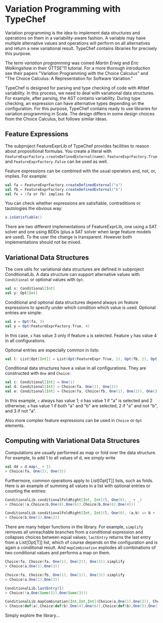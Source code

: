 Variation Programming with TypeChef
=============

Variation programming is the idea to implement data structures and operations on them in a variability-aware fashion.
A variable may have multiple alternative values and operations will perform on all alternatives and return a new
variational result. TypeChef contains libraries for precisely this purpose.

The term *variation programming* was coined *Martin Erwig* and *Eric Walkingshaw* in their GTTSE'11 tutorial. For a
more thorough introduction see their papers "Variation Programming with the Choice Calculus" and "The Choice Calculus:
A Representation for Software Variation."

TypeChef is designed for parsing and type checking of code with #ifdef variability. In this process, we need to deal
with variational data structures. For example, after parsing, the AST contains variability. During type checking, an
expression can have alternative types depending on the configuration. For this purpose, TypeChef contains ready to use
libraries for variation programming in Scala. The design differs in some design choices from the Choice Calculus, but
follows similar ideas.




Feature Expressions
-----

The subproject FeatureExprLib of TypeChef provides facilities to reason about propositional formulas. You create a
 literal with `FeatureExprFactory.createDefinedExternal(name)`. `FeatureExprFactory.True` and `FeatureExprFactory.False`
 can be used as well.

Feature expressions can be combined with the usual operators and, not, or, implies. For example:

```scala
val fa = FeatureExprFactory.createDefinedExternal("a")
val fb = FeatureExprFactory.createDefinedExternal("b")
val fx = (fa or fb) implies fa
```    


You can check whether expressions are satisfiable, contraditions or tautologies the obvious way:

```scala
x.isSatisfiable()
```

There are two different implementations of FeatureExprLib, one using a SAT solver and one using BDDs (plus a SAT solver
when large feature models are used). To the user the change is transparent. However both implementations should
not be mixed.

Variational Data Structures
-----

The core utils for variational data structures are defined in subproject ConditionalLib. A data structure can support
 alternative values with `Conditional` or optional values with `Opt`.

```scala
val x: Conditional[Int]
val y: Opt[Int]
```

Conditional and optional data structures depend always on feature expressions to specify under which condition which
value is used. Optional entries are simple:

```scala
val x = Opt(fa, 3)
val y = Opt(FeatureExprFactory.True, 4)
```

In this case, `x` has value 3 only if feature `a` is selected. Feature `y` has value 4 in all configurations.

Optional entries are especially common in lists:

```scala
val l: List[Opt[Int]] = List(Opt(FeatureExpr.True, 1), Opt(fb, 2), Opt(fa, 3), Opt(fa.not, 5))
```

Conditional data structures have a value in all configurations. They are constructed with `One` and `Choice`:

```scala
val c: Conditional[Int] = One(1)
val d: Conditional[Int] = Choice(fa, One(1), One(2))
val e: Conditional[Int] = Choice(fa, Choice(fb, One(1), One(2)), One(3))
```

In this example, `c` always has value 1; `d` has value 1 if "a" is selected and 2 otherwise; `e` has value 1
if both "a" and "b" are selected, 2 if "a" and not "b", and 3 if not "a".

Also more complex feature expressions can be used in `Choice` or `Opt` elements.

Computing with Variational Data Structures
--------

Computations are usually performed as map or fold over the data structure. For example, to add 1 to all values
 of d, we simply write

```scala
val dd = d.map(_ + 1)
> Choice(fa, One(2), One(3))
```

Furthermore, common operations apply to List[Opt[T]] lists, such as folds. Here is an example of summing all values
in a list with optional entries or counting the entries:

```scala
ConditionalLib.conditionalFoldRight[Int, Int](l, One(0), _ + _)
> Choice(!a,Choice(b,One(8),One(6)),Choice(b,One(6),One(4)))

ConditionalLib.conditionalFoldRight[Int, Int](l, One(0), (a,b) => b + 1)
> Choice(b,One(3),One(2))
```

There are many helper functions in the library. For example, `simplify` removes all unreachable branches from a
conditional expression and collapses choices between equal values; `lastEntry` returns the last entry from a
List[Opt[T]] list, which of course depends on the configuration and is again a conditional result. And `mapCombination`
explodes all combinations of two conditional values and performs a map on them.

```scala
Choice(fa, Choice(fa, One(1), One(2)), One(3)).simplify
> Choice(a,One(1),One(3))

Choice(fa, Choice(fb, One(1), One(1)), One(3)).simplify
> Choice(a,One(1),One(3))

ConditionalLib.lastEntry(l)
> Choice(!a,One(Some(5)),One(Some(3)))

ConditionalLib.mapCombination[Int,Int,Int](Choice(a,One(1),One(2)), Choice(b,One(3),One(5)), _ + _)
> Choice(def(a),Choice(def(b),One(4),One(6)),Choice(def(b),One(5),One(7)))
```

Simply explore the library...


